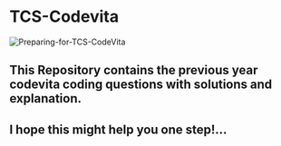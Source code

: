 # TCS-Codevita


![Preparing-for-TCS-CodeVita](https://github.com/MohanKrishna-2003/TCS-Codevita/assets/112927860/e79d7e1f-a6c4-4434-9520-44c620f46d3f)



<h2>This Repository contains the previous year codevita coding questions with solutions and explanation.</h2>
<h2>I hope this might help you one step!...</h2>
